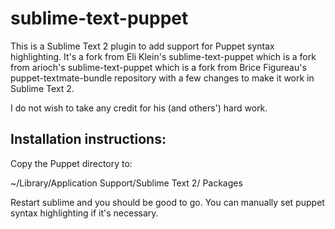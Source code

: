 sublime-text-puppet
===================
This is a Sublime Text 2 plugin to add support for Puppet syntax highlighting.
It's a fork from Eli Klein's sublime-text-puppet which is a fork from arioch's sublime-text-puppet which is a fork from Brice Figureau's
puppet-textmate-bundle repository with a few changes to make it work in Sublime Text 2.

I do not wish to take any credit for his (and others') hard work.

Installation instructions:
--------------------------
Copy the Puppet directory to:

  ~/Library/Application Support/Sublime Text 2/ Packages

Restart sublime and you should be good to go.  You can manually set
puppet syntax highlighting if it's necessary.

